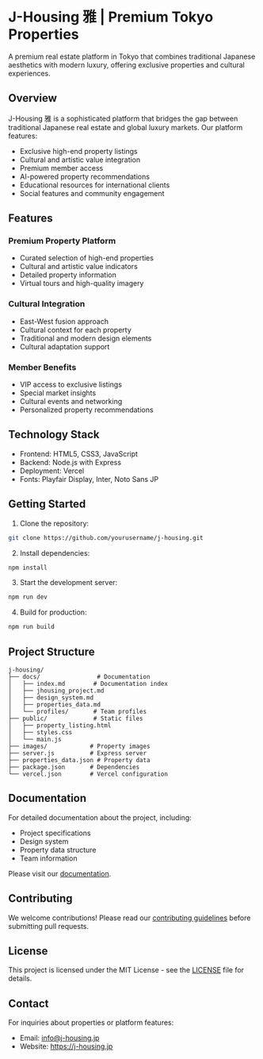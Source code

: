 # J-Housing 雅 | Premium Tokyo Properties

A premium real estate platform in Tokyo that combines traditional Japanese aesthetics with modern luxury, offering exclusive properties and cultural experiences.

## Overview

J-Housing 雅 is a sophisticated platform that bridges the gap between traditional Japanese real estate and global luxury markets. Our platform features:

- Exclusive high-end property listings
- Cultural and artistic value integration
- Premium member access
- AI-powered property recommendations
- Educational resources for international clients
- Social features and community engagement

## Features

### Premium Property Platform
- Curated selection of high-end properties
- Cultural and artistic value indicators
- Detailed property information
- Virtual tours and high-quality imagery

### Cultural Integration
- East-West fusion approach
- Cultural context for each property
- Traditional and modern design elements
- Cultural adaptation support

### Member Benefits
- VIP access to exclusive listings
- Special market insights
- Cultural events and networking
- Personalized property recommendations

## Technology Stack

- Frontend: HTML5, CSS3, JavaScript
- Backend: Node.js with Express
- Deployment: Vercel
- Fonts: Playfair Display, Inter, Noto Sans JP

## Getting Started

1. Clone the repository:
```bash
git clone https://github.com/yourusername/j-housing.git
```

2. Install dependencies:
```bash
npm install
```

3. Start the development server:
```bash
npm run dev
```

4. Build for production:
```bash
npm run build
```

## Project Structure

```
j-housing/
├── docs/                # Documentation
│   ├── index.md        # Documentation index
│   ├── jhousing_project.md
│   ├── design_system.md
│   ├── properties_data.md
│   └── profiles/       # Team profiles
├── public/             # Static files
│   ├── property_listing.html
│   ├── styles.css
│   └── main.js
├── images/            # Property images
├── server.js          # Express server
├── properties_data.json # Property data
├── package.json       # Dependencies
└── vercel.json        # Vercel configuration
```

## Documentation

For detailed documentation about the project, including:
- Project specifications
- Design system
- Property data structure
- Team information

Please visit our [documentation](docs/index.md).

## Contributing

We welcome contributions! Please read our [contributing guidelines](CONTRIBUTING.md) before submitting pull requests.

## License

This project is licensed under the MIT License - see the [LICENSE](LICENSE) file for details.

## Contact

For inquiries about properties or platform features:
- Email: info@j-housing.jp
- Website: https://j-housing.jp 